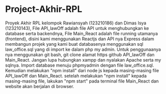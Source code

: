 # Project-Akhir-RPL
Proyek Akhir RPL kelompok Rawiansyah (123210186) dan Dimas Isya (123210143),
File API_lawOff adalah file API untuk menghubungkan ke database serta backendnya,
File Main_React adalah file running utamanya (frontend),
disini kami menggunakan Reactjs dan API nya Express dalam membangun projek yang kami buat
databasenya menggunakan sql law_office.sql yang di import ke dalam php my admin.
Untuk penggunaanya nya menggunakan git bash, git clone alamat https github API_lawOff dan Main_React.
Jangan lupa hubungkan xampp dan nyalakan Apache serta my sqlnya.
Import database menuju phpmyadmin dengan file law_office.sql.
Kemudian melakukan "npm install" dari node js kepada masing-masing file API_lawOff dan Main_React.
setelah melakukan "npm install" kepada masing-masing file, lakukan "npm start" pada terminal file Main_React dan website akan berjalan di browser.
